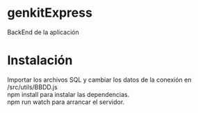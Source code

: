 # genkitExpress

BackEnd de la aplicación

# Instalación

Importar los archivos SQL y cambiar los datos de la conexión en /src/utils/BBDD.js
<br/>npm install para instalar las dependencias.
<br/>npm run watch para arrancar el servidor.
